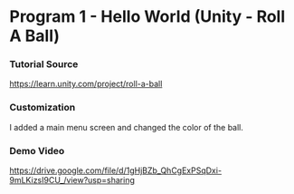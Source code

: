 # Program 1 - Hello World (Unity - Roll A Ball)

### Tutorial Source
https://learn.unity.com/project/roll-a-ball

### Customization
I added a main menu screen and changed the color of the ball.

### Demo Video
https://drive.google.com/file/d/1gHjBZb_QhCgExPSqDxi-9mLKizsI9CU_/view?usp=sharing
